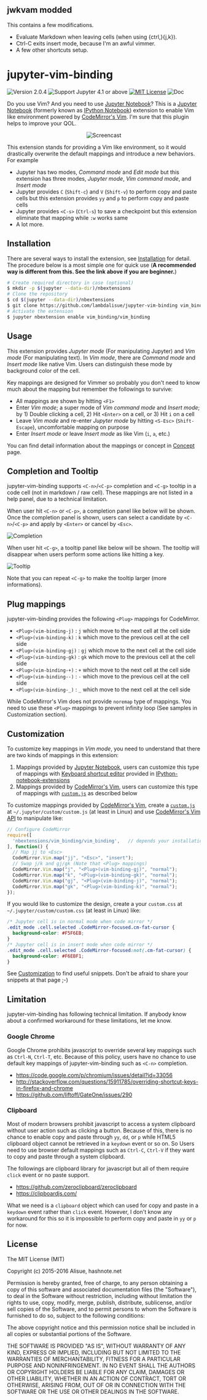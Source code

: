 jwkvam modded
-------------

This contains a few modifications.

- Evaluate Markdown when leaving cells (when using {ctrl,}{j,k}).
- Ctrl-C exits insert mode, because I'm an awful vimmer.
- A few other shortcuts setup.

jupyter-vim-binding
===============================================================================

![Version 2.0.4](https://img.shields.io/badge/version-2.0.4-yellow.svg?style=flat-square) ![Support Jupyter 4.1 or above](https://img.shields.io/badge/support-Jupyter%204.1%20or%20above-yellowgreen.svg?style=flat-square) [![MIT License](https://img.shields.io/badge/license-MIT-blue.svg?style=flat-square)](LICENSE) ![Doc](https://img.shields.io/badge/doc-%3Ah%20Press%20F1%20on%20Jupyter-orange.svg?style=flat-square)

Do you use Vim? And you need to use [Jupyter Notebook]?
This is a [Jupyter Notebook][] (formerly known as [IPython Notebook][]) extension to enable Vim like environment powered by [CodeMirror's Vim][].
I'm sure that this plugin helps to improve your QOL.

[Jupyter Notebook]: https://jupyter.org/
[IPython Notebook]: http://ipython.org/notebook.html
[CodeMirror's Vim]: https://codemirror.net/demo/vim.html
[IPython-notebook-extensions]: https://github.com/ipython-contrib/IPython-notebook-extensions

<div align="center">
  <img src="resource/screencast.gif" alt="Screencast">
</div>

This extension stands for providing a Vim like environment, so it would drastically overwrite the default mappings and introduce a new behaviors.
For example

- Jupyter has two modes, *Command mode* and *Edit mode* but this extension has three modes, *Jupyter mode*, *Vim command mode*, and *Insert mode*
- Jupyter provides `C` (`Shift-c`) and `V` (`Shift-v`) to perform copy and paste cells but this extension provides `yy` and `p` to perform copy and paste cells
- Jupyter provides `<C-s>` (`Ctrl-s`) to save a checkpoint but this extension eliminate that mapping while `:w` works same
- A lot more.


Installation
-------------------------------------------------------------------------------

There are several ways to install the extension, see [Installation](https://github.com/lambdalisue/jupyter-vim-binding/wiki/Installation) for detail.
The procedure below is a most simple one for quick use (**A recommended way is different from this. See the link above if you are beginner.**)

```bash
# Create required directory in case (optional)
$ mkdir -p $(jupyter --data-dir)/nbextensions
# Clone the repository
$ cd $(jupyter --data-dir)/nbextensions
$ git clone https://github.com/lambdalisue/jupyter-vim-binding vim_binding
# Activate the extension
$ jupyter nbextension enable vim_binding/vim_binding
```


Usage
-------------------------------------------------------------------------------

This extension provides *Jupyter mode* (For manipulating Jupyter) and *Vim mode* (For manipulating text).
In *Vim mode*, there are *Command mode* and *Insert mode* like native Vim.
Users can distinguish these mode by background color of the cell.

Key mappings are designed for Vimmer so probably you don't need to know much about the mapping but remember the followings to survive:

- All mappings are shown by hitting `<F1>`
- Enter *Vim mode*; a super mode of *Vim command mode* and *Insert mode*; by 1) Double clicking a cell, 2) Hit `<Enter>` on a cell, or 3) Hit `i` on a cell
- Leave *Vim mode* and re-enter *Jupyter mode* by hitting `<S-Esc>` (`Shift-Escape`), uncomfortable mapping on purpose
- Enter *Insert mode* or leave *Insert mode* as like Vim (`i`, `a`, etc.)

You can find detail information about the mappings or concept in [Concept](https://github.com/lambdalisue/jupyter-vim-binding/wiki/Concept) page.


Completion and Tooltip
-------------------------------------------------------------------------------

jupyter-vim-binding supports `<C-n>`/`<C-p>` completion and `<C-g>` tooltip in a code cell (not in markdown / raw cell).
These mappings are not listed in a help panel, due to a technical limitation.

When user hit `<C-n>` or `<C-p>`, a completion panel like below will be shown.
Once the completion panel is shown, users can select a candidate by `<C-n>`/`<C-p>` and apply by `<Enter>` or cancel by `<Esc>`.

![Completion](resource/completion.png)

When user hit `<C-g>`, a tooltip panel like below will be shown.
The tooltip will disappear when users perform some actions like hitting a key.

![Tooltip](resource/tooltip.png)

Note that you can repeat `<C-g>` to make the tooltip larger (more informations).


Plug mappings
-------------------------------------------------------------------------------

jupyter-vim-binding provides the following `<Plug>` mappings for CodeMirror.

- `<Plug>(vim-binding-j)` : `j` which move to the next cell at the cell side
- `<Plug>(vim-binding-k)` : `k` which move to the previous cell at the cell side
- `<Plug>(vim-binding-gj)` : `gj` which move to the next cell at the cell side
- `<Plug>(vim-binding-gk)` : `gk` which move to the previous cell at the cell side
- `<Plug>(vim-binding-+)` : `+` which move to the next cell at the cell side
- `<Plug>(vim-binding--)` : `-` which move to the previous cell at the cell side
- `<Plug>(vim-binding-_)` : `_` which move to the next cell at the cell side

While CodeMirror's Vim does not provide `noremap` type of mappings.
You need to use these `<Plug>` mappings to prevent infinity loop (See samples in Customization section).


Customization
-------------------------------------------------------------------------------

To customize key mappings in *Vim mode*, you need to understand that there are two kinds of mappings in this extension:

1. Mappings provided by [Jupyter Notebook][], users can customize this type of mappings with [Keyboard shortcut editor][] provided in [IPython-notebook-extensions][]
2. Mappings provided by [CodeMirror's Vim][], users can customize this type of mappings with [`custom.js`][] as described below

To customize mappings provided by [CodeMirror's Vim][], create a [`custom.js`][] at `~/.jupyter/custom/custom.js` (at least in Linux) and use [CodeMirror's Vim API][] to manipulate like:

```javascript
// Configure CodeMirror
require([
  'nbextensions/vim_binding/vim_binding',   // depends your installation
], function() {
  // Map jj to <Esc>
  CodeMirror.Vim.map("jj", "<Esc>", "insert");
  // Swap j/k and gj/gk (Note that <Plug> mappings)
  CodeMirror.Vim.map("j", "<Plug>(vim-binding-gj)", "normal");
  CodeMirror.Vim.map("k", "<Plug>(vim-binding-gk)", "normal");
  CodeMirror.Vim.map("gj", "<Plug>(vim-binding-j)", "normal");
  CodeMirror.Vim.map("gk", "<Plug>(vim-binding-k)", "normal");
});
```

If you would like to customize the design, create a your `custom.css` at `~/.jupyter/custom/custom.css` (at least in Linux) like:

```css
/* Jupyter cell is in normal mode when code mirror */
.edit_mode .cell.selected .CodeMirror-focused.cm-fat-cursor {
  background-color: #F5F6EB;
}
/* Jupyter cell is in insert mode when code mirror */
.edit_mode .cell.selected .CodeMirror-focused:not(.cm-fat-cursor) {
  background-color: #F6EBF1;
}
```

See [Customization](https://github.com/lambdalisue/jupyter-vim-binding/wiki/Customization) to find useful snippets. Don't be afraid to share your snippets at that page ;-)

[Keyboard shortcut editor]: https://github.com/ipython-contrib/IPython-notebook-extensions/tree/master/nbextensions/usability/keyboard_shortcut_editor
[`custom.js`]: http://jdfreder-notebook.readthedocs.org/en/docs/examples/Notebook/JavaScript%20Notebook%20Extensions.html
[CodeMirror's Vim API]: https://codemirror.net/doc/manual.html#vimapi


Limitation
-------------------------------------------------------------------------------

jupyter-vim-binding has following technical limitation.
If anybody know about a confirmed workaround for these limitations, let me know.

### Google Chrome

Google Chrome prohibits javascript to override several key mappings such as `Ctrl-N`, `Ctrl-T`, etc.
Because of this policy, users have no chance to use default key mappings of jupyter-vim-binding such as `<C-n>` completion.

- https://code.google.com/p/chromium/issues/detail?id=33056
- http://stackoverflow.com/questions/15911785/overriding-shortcut-keys-in-firefox-and-chrome
- https://github.com/liftoff/GateOne/issues/290

### Clipboard

Most of modern browsers prohibit javascript to access a system clipboard without user action such as clicking a button.
Because of this, there is no chance to enable copy and paste through `yy`, `dd`, or `p` while HTML5 clipboard object cannot be retrieved in a `keydown` event or so on.
So Users need to use browser default mappings such as `Ctrl-C`, `Ctrl-V` if they want to copy and paste through a system clipboard.

The followings are clipboard library for javascript but all of them require `click` event or no paste support.

- https://github.com/zeroclipboard/zeroclipboard
- https://clipboardjs.com/

What we need is a `clipboard` object which can used for copy and paste in a `keydown` event rather than `click` event.
However, I don't know any workaround for this so it is impossible to perform copy and paste in `yy` or `p` for now.


License
-------------------------------------------------------------------------------

The MIT License (MIT)

Copyright (c) 2015-2016 Alisue, hashnote.net

Permission is hereby granted, free of charge, to any person obtaining a copy
of this software and associated documentation files (the "Software"), to deal
in the Software without restriction, including without limitation the rights
to use, copy, modify, merge, publish, distribute, sublicense, and/or sell
copies of the Software, and to permit persons to whom the Software is
furnished to do so, subject to the following conditions:

The above copyright notice and this permission notice shall be included in
all copies or substantial portions of the Software.

THE SOFTWARE IS PROVIDED "AS IS", WITHOUT WARRANTY OF ANY KIND, EXPRESS OR
IMPLIED, INCLUDING BUT NOT LIMITED TO THE WARRANTIES OF MERCHANTABILITY,
FITNESS FOR A PARTICULAR PURPOSE AND NONINFRINGEMENT. IN NO EVENT SHALL THE
AUTHORS OR COPYRIGHT HOLDERS BE LIABLE FOR ANY CLAIM, DAMAGES OR OTHER
LIABILITY, WHETHER IN AN ACTION OF CONTRACT, TORT OR OTHERWISE, ARISING FROM,
OUT OF OR IN CONNECTION WITH THE SOFTWARE OR THE USE OR OTHER DEALINGS IN
THE SOFTWARE.
